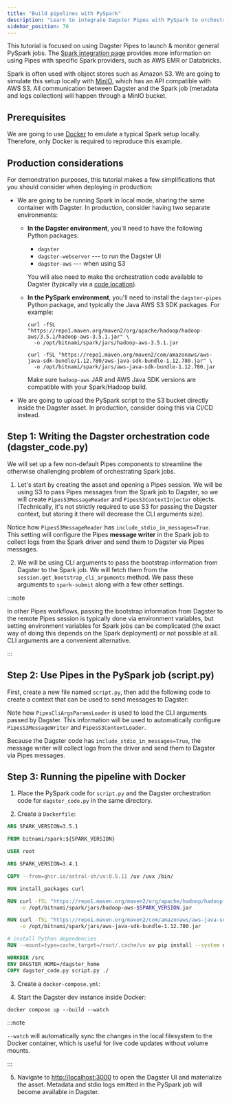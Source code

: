 ```yaml
---
title: "Build pipelines with PySpark"
description: "Learn to integrate Dagster Pipes with PySpark to orchestrate PySpark jobs in a Dagster pipeline."
sidebar_position: 70
---
```


This tutorial is focused on using Dagster Pipes to launch & monitor general PySpark jobs. The [Spark integration page](/integrations/libraries/spark) provides more information on using Pipes with specific Spark providers, such as AWS EMR or Databricks.

Spark is often used with object stores such as Amazon S3. We are going to simulate this setup locally with [MinIO](https://min.io/), which has an API compatible with AWS S3. All communication between Dagster and the Spark job (metadata and logs collection) will happen through a MinIO bucket.

## Prerequisites

We are going to use [Docker](https://docs.docker.com/get-started/get-docker/) to emulate a typical Spark setup locally. Therefore, only Docker is required to reproduce this example.

## Production considerations

For demonstration purposes, this tutorial makes a few simplifications that you should consider when deploying in production:

- We are going to be running Spark in local mode, sharing the same container with Dagster. In production, consider having two separate environments:

  - **In the Dagster environment**, you'll need to have the following Python packages:

    - `dagster`
    - `dagster-webserver` --- to run the Dagster UI
    - `dagster-aws` --- when using S3

    You will also need to make the orchestration code available to Dagster (typically via a [code location](/guides/deploy/code-locations/)).

  - **In the PySpark environment**, you'll need to install the `dagster-pipes` Python package, and typically the Java AWS S3 SDK packages. For example:

    ```shell
    curl -fSL "https://repo1.maven.org/maven2/org/apache/hadoop/hadoop-aws/3.5.1/hadoop-aws-3.5.1.jar" \
      -o /opt/bitnami/spark/jars/hadoop-aws-3.5.1.jar

    curl -fSL "https://repo1.maven.org/maven2/com/amazonaws/aws-java-sdk-bundle/1.12.780/aws-java-sdk-bundle-1.12.780.jar" \
      -o /opt/bitnami/spark/jars/aws-java-sdk-bundle-1.12.780.jar
    ```

    Make sure `hadoop-aws` JAR and AWS Java SDK versions are compatible with your Spark/Hadoop build.

- We are going to upload the PySpark script to the S3 bucket directly inside the Dagster asset. In production, consider doing this via CI/CD instead.

## Step 1: Writing the Dagster orchestration code (dagster_code.py)

We will set up a few non-default Pipes components to streamline the otherwise challenging problem of orchestrating Spark jobs.

1. Let's start by creating the asset and opening a Pipes session. We will be using S3 to pass Pipes messages from the Spark job to Dagster, so we will create `PipesS3MessageReader` and `PipesS3ContextInjector` objects. (Technically, it's not strictly required to use S3 for passing the Dagster context, but storing it there will decrease the CLI arguments size).

<CodeExample path="docs_snippets/docs_snippets/guides/dagster/dagster_pipes/pyspark/dagster_code.py" startAfter="start_pipes_session_marker" endBefore="end_pipes_session_marker" />

Notice how `PipesS3MessageReader` has `include_stdio_in_messages=True`. This setting will configure the Pipes **message writer** in the Spark job to collect logs from the Spark driver and send them to Dagster via Pipes messages.

2. We will be using CLI arguments to pass the bootstrap information from Dagster to the Spark job. We will fetch them from the `session.get_bootstrap_cli_arguments` method. We pass these arguments to `spark-submit` along with a few other settings.


<CodeExample path="docs_snippets/docs_snippets/guides/dagster/dagster_pipes/pyspark/dagster_code.py" startAfter="end_pipes_session_marker" endBefore="start_definitions_marker" />

:::note

In other Pipes workflows, passing the bootstrap information from Dagster to the remote Pipes session is typically done via environment variables, but setting environment variables for Spark jobs can be complicated (the exact way of doing this depends on the Spark deployment) or not possible at all. CLI arguments are a convenient alternative.

:::

## Step 2: Use Pipes in the PySpark job (script.py)

First, create a new file named `script.py`, then add the following code to create a context that can be used to send messages to Dagster:

<CodeExample path="docs_snippets/docs_snippets/guides/dagster/dagster_pipes/pyspark/script.py" />

Note how `PipesCliArgsParamsLoader` is used to load the CLI arguments passed by Dagster. This information will be used to automatically configure `PipesS3MessageWriter` and `PipesS3ContextLoader`.

Because the Dagster code has `include_stdio_in_messages=True`, the message writer will collect logs from the driver and send them to Dagster via Pipes messages.

## Step 3: Running the pipeline with Docker

1. Place the PySpark code for `script.py` and the Dagster orchestration code for `dagster_code.py` in the same directory.

2. Create a `Dockerfile`:

```dockerfile file=/guides/dagster/dagster_pipes/pyspark/Dockerfile
ARG SPARK_VERSION=3.5.1

FROM bitnami/spark:${SPARK_VERSION}

USER root

ARG SPARK_VERSION=3.4.1

COPY --from=ghcr.io/astral-sh/uv:0.5.11 /uv /uvx /bin/

RUN install_packages curl

RUN curl -fSL "https://repo1.maven.org/maven2/org/apache/hadoop/hadoop-aws/$SPARK_VERSION/hadoop-aws-$SPARK_VERSION.jar" \
    -o /opt/bitnami/spark/jars/hadoop-aws-$SPARK_VERSION.jar

RUN curl -fSL "https://repo1.maven.org/maven2/com/amazonaws/aws-java-sdk-bundle/1.12.780/aws-java-sdk-bundle-1.12.780.jar" \
    -o /opt/bitnami/spark/jars/aws-java-sdk-bundle-1.12.780.jar

# install Python dependencies
RUN --mount=type=cache,target=/root/.cache/uv uv pip install --system dagster dagster-webserver dagster-aws pyspark

WORKDIR /src
ENV DAGSTER_HOME=/dagster_home
COPY dagster_code.py script.py ./
```

3. Create a `docker-compose.yml`:

<CodeExample path="docs_snippets/docs_snippets/guides/dagster/dagster_pipes/pyspark/docker-compose.yml" />

4. Start the Dagster dev instance inside Docker:

```shell
docker compose up --build --watch
```

:::note

`--watch` will automatically sync the changes in the local filesystem to the
Docker container, which is useful for live code updates without volume mounts.

:::

5. Navigate to [http://localhost:3000](http://localhost:3000) to open the Dagster UI and materialize the asset. Metadata and stdio logs emitted in the PySpark job will become available in Dagster.

